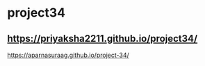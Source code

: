 # project34

## https://priyaksha2211.github.io/project34/

 https://aparnasuraag.github.io/project-34/
